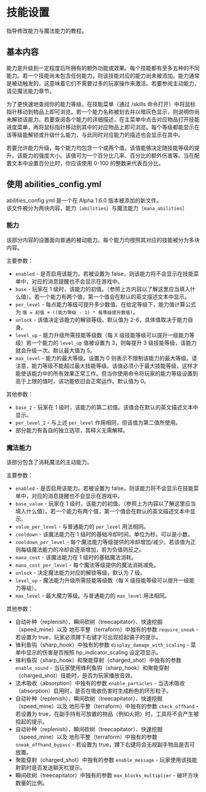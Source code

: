 # 技能设置 
指导修改能力与魔法能力的教程。  
  
## 基本内容  
能力是升级到一定程度后所拥有的额外功能或效果。每个技能都有至多五种的不同能力。若一个技能尚未包含任何能力，则该技能对应的能力尚未被添加。能力通常是被动触发的，这意味着它们不需要过多的玩家操作来激活。若要参阅主动能力，请见魔法能力章节。  
  
为了更快速地查阅你的能力等级，在技能菜单（通过 /skills 命令打开）中将鼠标指针移动到物品上即可浏览。若一个能力名称被划去并以暗灰色显示，则说明你尚未解锁该能力。若要查阅各个能力的详细描述，在主菜单中点击对应物品打开技能进度菜单，再将鼠标指针移动到其中的对应物品上即可浏览。每个等级都能显示在该等级能解锁或升级什么能力，与此同时对应能力的描述也会显示在其中。  
  
若要允许能力升级，每个能力均包含一个或两个值。该值能够决定随技能等级的提升，该能力的强度大小。该值可为一个百分比几率、百分比的额外伤害等。当在配置文本中设置百分比时，你应该使用 0-100 的整数来代表百分比。  
  
## 使用 abilities_config.yml  
abilities_config.yml 是一个在 Alpha 1.6.0 版本被添加的新文件。  
该文件被分为两块内容，能力（`abilities`）与魔法能力（`mana_abilities`）  
  
### 能力  
该部分内容的设置面向普通的被动能力。每个能力均按照其对应的技能被分为多块内容。  
  
主要参数：  

*   `enabled` - 是否启用该能力。若被设置为 false，则该能力将不会显示在技能菜单中，对应的消息提醒也不会显示在游戏中。
*   `base` - 玩家在 1 级时，该能力的初值。（参照上方内容以了解这里应当填入什么值）。若一个能力有两个值，第一个值会在默认的英文描述文本中显示。
*   `per_level` - 每点能力等级可提升多少数值。在给定等级下，能力值计算公式为 `值 = 初值 + ((能力等级 - 1) * 每等级提升数值)`。
*   `unlock` - 该值决定该能力的解锁等级。默认值为 2-6，具体值取决于能力自身。
*   `level_up` - 能力升级所需技能等级数（每 X 级技能等级可以提升一级能力等级）若一个能力的 `level_up` 值被设置为 3，则每提升 3 级技能等级，该能力就会升级一次。默认最大值为 5。
*   `max_level` - 能力的最大等级。设置为 0 则表示不限制该能力的最大等级。请注意，能力等级不能超过最大技能等级。该值必须小于最大技能等级，这样才能使该能力中的所有效果正常工作。但当你使用命令将玩家的能力等级设置到高于上限的值时，该功能依旧会正常运作。默认值为 0。

  
其他参数：  

*   `base_2` - 玩家在 1 级时，该能力的第二初值。该值会在默认的英文描述文本中显示。
*   `per_level_2` - 与上述 `per_level` 作用相同，但该值为第二值所使用。
*   部分能力有各自的独立选项，其释义无需解释。

  
### 魔法能力  
该部分包含了消耗魔法的主动能力。  
  
主要参数：  

*   `enabled` - 是否启用该能力。若被设置为 false，则该能力将不会显示在技能菜单中，对应的消息提醒也不会显示在游戏中。
*   `base_value` - 玩家在 1 级时，该能力的初值。（参照上方内容以了解这里应当填入什么值）。若一个能力有两个值，第一个值会在默认的英文描述文本中显示。
*   `value_per_level` - 与普通能力的 `per_level` 用法相同。
*   `cooldown` - 该魔法能力在 1 级时的基础冷却时间，单位为秒。可以是小数。
*   `cooldown_per_level` - 每个魔法能力等级提供的冷却增加/减少。若该值为正则每级魔法能力的冷却会逐渐增加，若为负值则反之。
*   `mana_cost` - 该魔法能力在 1 级时的基础魔法消耗。
*   `mana_cost_per_level` - 每个魔法等级提供的魔法消耗减免。
*   `unlock` - 决定魔法能力对应的解锁等级。默认为 7 级。
*   `level_up` - 魔法能力升级所需技能等级数（每 X 级技能等级可以提升一级能力等级）。
*   `max_level` - 最大魔力等级。与普通能力的 `max_level` 用法相同。

  
其他参数：  

*   自动补种（replenish）、瞬间砍树（treecapitator）、快速挖掘（speed_mine）以及 地形平整（terraform）中独有的参数 `require_sneak` - 若设置为 true，玩家必须蹲下右键才可出现拾起镐子的提示。
*   锋利鱼钩（sharp_hook）中独有的参数 `display_damage_with_scaling` - 菜单中显示的伤害是否按照 hp_indicator_scaling 设定项显示。
*   锋利鱼钩（sharp_hook）和聚能穿射（charged_shot）中独有的参数 `enable_sound` - 当玩家使用锋利鱼钩（sharp_hook）和聚能穿射（charged_shot）技能时，是否为玩家播放音效。
*   法术吸收（absorption）中独有的参数 `enable_particles` - 当法术吸收（absorption）启用时，是否在吸收伤害时生成粉色的环形粒子。
*   自动补种（replenish）、瞬间砍树（treecapitator）、快速挖掘（speed_mine）以及 地形平整（terraform）中独有的参数 `check_offhand` - 若设置为 true，在副手持有可放置的物品（例如火把）时，工具将不会产生被拾起的提示。
*   自动补种（replenish）、瞬间砍树（treecapitator）、快速挖掘（speed_mine）以及 地形平整（terraform）中独有的参数 `sneak_offhand_bypass` - 若设置为 true，蹲下右键将会无视副手物品是否可放置。
*   聚能穿射（charged_shot）中独有的参数 `enable_message` - 玩家使用该技能射箭时是否发送聊天栏提示。
*   瞬间砍树（treecapitator）中独有的参数 `max_blocks_multiplier` - 破坏方块数量的比例。
